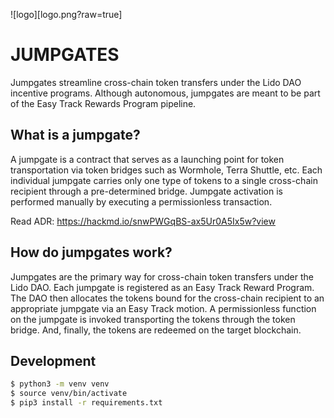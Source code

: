 ![logo][logo.png?raw=true]

# JUMPGATES

Jumpgates streamline cross-chain token transfers under the Lido DAO incentive programs. Although autonomous, jumpgates are meant to be part of the Easy Track Rewards Program pipeline.

## What is a jumpgate?

A jumpgate is a contract that serves as a launching point for token transportation via token bridges such as Wormhole, Terra Shuttle, etc. Each individual jumpgate carries only one type of tokens to a single cross-chain recipient through a pre-determined bridge. Jumpgate activation is performed manually by executing a permissionless transaction.

Read ADR: https://hackmd.io/snwPWGqBS-ax5Ur0A5Ix5w?view

## How do jumpgates work?

Jumpgates are the primary way for cross-chain token transfers under the Lido DAO. Each jumpgate is registered as an Easy Track Reward Program. The DAO then allocates the tokens bound for the cross-chain recipient to an appropriate jumpgate via an Easy Track motion. A permissionless function on the jumpgate is invoked transporting the tokens through the token bridge. And, finally, the tokens are redeemed on the target blockchain.

## Development

```bash
$ python3 -m venv venv
$ source venv/bin/activate
$ pip3 install -r requirements.txt
```
